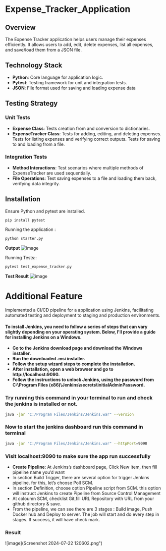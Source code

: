 # Expense_Tracker_Application
## Overview
The Expense Tracker application helps users manage their expenses efficiently. It allows users to add, edit, delete expenses, list all expenses, and save/load them from a JSON file.

## Technology Stack

- **Python**: Core language for application logic.
- **Pytest**: Testing framework for unit and integration tests.
- **JSON**: File format used for saving and loading expense data

## Testing Strategy
### Unit Tests
- **Expense Class**: Tests creation from and conversion to dictionaries.
- **ExpenseTracker Class**:
Tests for adding, editing, and deleting expenses.
Tests for listing expenses and verifying correct outputs.
Tests for saving to and loading from a file.
### Integration Tests
- **Method Interactions**: Test scenarios where multiple methods of ExpenseTracker are used sequentially.
- **File Operations**: Test saving expenses to a file and loading them back, verifying data integrity.
## Installation
Ensure Python and pytest are installed.
```sh
pip install pytest
```
Running the application :

```sh
python starter.py
```
**Output**
![image](https://github.com/user-attachments/assets/4fe36fea-3a03-4918-8c75-155420a3bf81)


Running Tests::

```sh
pytest test_expense_tracker.py
```
**Test Result**
![image](https://github.com/user-attachments/assets/b525755c-819d-4f4a-b641-2b07dd24e304)

# Additional Feature
Implemented a CI/CD pipeline for a application using Jenkins, facilitating automated testing and deployment to staging and production environments.
 
#### To install Jenkins, you need to follow a series of steps that can vary slightly depending on your operating system. Below, I'll provide a guide for installing Jenkins on a Windows.

- **Go to the Jenkins download page and download the Windows installer.**
- **Run the downloaded .msi installer.**
- **Follow the setup wizard steps to complete the installation.**
- **After installation, open a web browser and go to http://localhost:9090.**
- **Follow the instructions to unlock Jenkins, using the password from C:\Program Files (x86)\Jenkins\secrets\initialAdminPassword.**

### Try running this command in your terminal to run and check the jenkins is installed or not.

```sh
java -jar "C:/Program Files/Jenkins/Jenkins.war" --version

```
### Now to start the jenkins dashboard run this command in terminal 

```sh
java -jar "C:/Program Files/Jenkins/Jenkins.war" --httpPort=9090
```
### Visit localhost:9090 to make sure the app run successfully
- **Create Pipeline**: At Jenkins’s dashboard page, Click New Item, then fill pipeline name you’d want
- In section Build Trigger, there are several option for trigger Jenkins pipeline. for this, let’s choose Poll SCM.
- In section Definition, choose option Pipeline script from SCM. this option will instruct Jenkins to create Pipeline from Source Control Management
- At coloumn SCM, checklist Git,fill URL Repository with URL from your github directory & save.
- From the pipeline, we can see there are 3 stages : Build image, Push Docker hub and Deploy to server.
 The job will start and do every step in stages. If success, it will have check mark.

### Result
![image](Screenshot 2024-07-22 120602.png")


